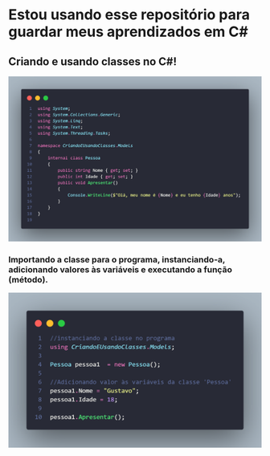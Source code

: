 # Estou usando esse repositório para guardar meus aprendizados em C#
## Criando e usando classes no C#!
<img src="./img/CriandoEUsandoClasses/pessoaCs.png" width="600px">

### Importando a classe para o programa, instanciando-a, adicionando valores às variáveis e executando a função (método).
<img src="./img/CriandoEUsandoClasses/programCs.png" width="600px">



